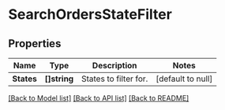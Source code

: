 # SearchOrdersStateFilter

## Properties
Name | Type | Description | Notes
------------ | ------------- | ------------- | -------------
**States** | **[]string** | States to filter for. | [default to null]

[[Back to Model list]](../README.md#documentation-for-models) [[Back to API list]](../README.md#documentation-for-api-endpoints) [[Back to README]](../README.md)

